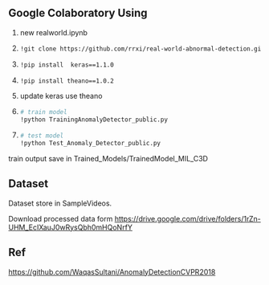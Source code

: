 ## Google Colaboratory Using

1. new realworld.ipynb

2. ```bash
   !git clone https://github.com/rrxi/real-world-abnormal-detection.git
   ```

3. ```bash
   !pip install  keras==1.1.0
   ```

4. ```bash
   !pip install theano==1.0.2
   ```

5. update keras use theano

6. ```bash
   # train model
   !python TrainingAnomalyDetector_public.py
   ```

7. ```bash
   # test model
   !python Test_Anomaly_Detector_public.py
   ```

train output save in Trained_Models/TrainedModel_MIL_C3D

## Dataset

Dataset store in SampleVideos.

Download processed data form https://drive.google.com/drive/folders/1rZn-UHM_EcIXauJ0wRysQbh0mHQoNrfY

## Ref

https://github.com/WaqasSultani/AnomalyDetectionCVPR2018